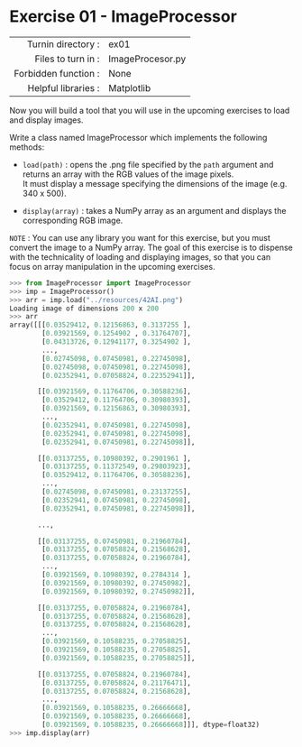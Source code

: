 # Exercise 01 - ImageProcessor
|                         |                    |
| -----------------------:| ------------------ |
|   Turnin directory :    |  ex01              |
|   Files to turn in :    |  ImageProcesor.py  |
|   Forbidden function :  |  None              |
|   Helpful libraries :   |  Matplotlib        |

Now you will build a tool that you will use in the upcoming exercises to load and display images.

Write a class named ImageProcessor which implements the following methods:
* `load(path)` : opens the .png file specified by the `path` argument and returns an array with the RGB values of the image pixels.  
It must display a message specifying the dimensions of the image (e.g. 340 x 500).

* `display(array)` : takes a NumPy array as an argument and displays the corresponding RGB image.

`NOTE` : You can use any library you want for this exercise, but you must convert the image to a NumPy array. The goal of this exercise is to dispense with the technicality of loading and displaying images, so that you can focus on array manipulation in the upcoming exercises. 

```python
>>> from ImageProcessor import ImageProcessor
>>> imp = ImageProcessor()
>>> arr = imp.load("../resources/42AI.png")
Loading image of dimensions 200 x 200
>>> arr
array([[[0.03529412, 0.12156863, 0.3137255 ],
        [0.03921569, 0.1254902 , 0.31764707],
        [0.04313726, 0.12941177, 0.3254902 ],
        ...,
        [0.02745098, 0.07450981, 0.22745098],
        [0.02745098, 0.07450981, 0.22745098],
        [0.02352941, 0.07058824, 0.22352941]],

       [[0.03921569, 0.11764706, 0.30588236],
        [0.03529412, 0.11764706, 0.30980393],
        [0.03921569, 0.12156863, 0.30980393],
        ...,
        [0.02352941, 0.07450981, 0.22745098],
        [0.02352941, 0.07450981, 0.22745098],
        [0.02352941, 0.07450981, 0.22745098]],

       [[0.03137255, 0.10980392, 0.2901961 ],
        [0.03137255, 0.11372549, 0.29803923],
        [0.03529412, 0.11764706, 0.30588236],
        ...,
        [0.02745098, 0.07450981, 0.23137255],
        [0.02352941, 0.07450981, 0.22745098],
        [0.02352941, 0.07450981, 0.22745098]],

       ...,

       [[0.03137255, 0.07450981, 0.21960784],
        [0.03137255, 0.07058824, 0.21568628],
        [0.03137255, 0.07058824, 0.21960784],
        ...,
        [0.03921569, 0.10980392, 0.2784314 ],
        [0.03921569, 0.10980392, 0.27450982],
        [0.03921569, 0.10980392, 0.27450982]],

       [[0.03137255, 0.07058824, 0.21960784],
        [0.03137255, 0.07058824, 0.21568628],
        [0.03137255, 0.07058824, 0.21568628],
        ...,
        [0.03921569, 0.10588235, 0.27058825],
        [0.03921569, 0.10588235, 0.27058825],
        [0.03921569, 0.10588235, 0.27058825]],

       [[0.03137255, 0.07058824, 0.21960784],
        [0.03137255, 0.07058824, 0.21176471],
        [0.03137255, 0.07058824, 0.21568628],
        ...,
        [0.03921569, 0.10588235, 0.26666668],
        [0.03921569, 0.10588235, 0.26666668],
        [0.03921569, 0.10588235, 0.26666668]]], dtype=float32)
>>> imp.display(arr)
```
